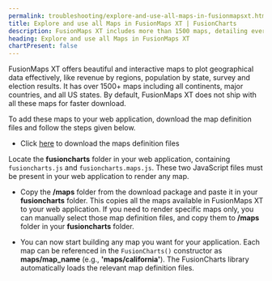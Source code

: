 ```yaml
---
permalink: troubleshooting/explore-and-use-all-maps-in-fusionmapsxt.html
title: Explore and use all Maps in FusionMaps XT | FusionCharts
description: FusionMaps XT includes more than 1500 maps, detailing every region across the globe. This page shows how to explore the collection and use all of the available maps.
heading: Explore and use all Maps in FusionMaps XT
chartPresent: false
---
```


FusionMaps XT offers beautiful and interactive maps to plot geographical data effectively, like revenue by regions, population by state, survey and election results. It has over 1500+ maps including all continents, major countries, and all US states. By default, FusionMaps XT does not ship with all these maps for faster download. 

To add these maps to your web application, download the map definition files and follow the steps given below.  

* Click [here](http://www.fusioncharts.com/downloads/addons/fusionmaps-xt-definition.zip) to download the maps definition files

Locate the **fusioncharts** folder in your web application, containing `fusioncharts.js` and `fusioncharts.maps.js`. These two JavaScript files must be present in your web application to render any map.

* Copy the **/maps** folder from the download package and paste it in your **fusioncharts** folder. This copies all the maps available in FusionMaps XT to your web application. If you need to render specific maps only, you can manually select those map definition files, and copy them to **/maps** folder in your **fusioncharts** folder.

* You can now start building any map you want for your application. Each map can be referenced in the `FusionCharts()` constructor as **maps/map_name** (e.g., **'maps/california'**). The FusionCharts library automatically loads the relevant map definition files.